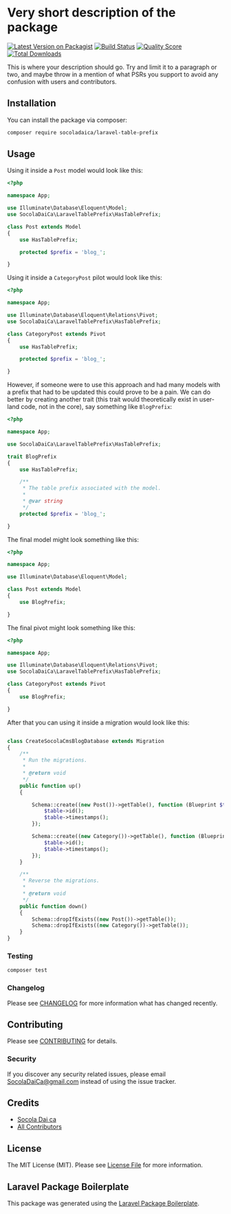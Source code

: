 # Very short description of the package

[![Latest Version on Packagist](https://img.shields.io/packagist/v/socoladaica/laravel-table-prefix.svg?style=flat-square)](https://packagist.org/packages/socoladaica/laravel-table-prefix)
[![Build Status](https://img.shields.io/travis/socoladaica/laravel-table-prefix/master.svg?style=flat-square)](https://travis-ci.org/socoladaica/laravel-table-prefix)
[![Quality Score](https://img.shields.io/scrutinizer/g/socoladaica/laravel-table-prefix.svg?style=flat-square)](https://scrutinizer-ci.com/g/socoladaica/laravel-table-prefix)
[![Total Downloads](https://img.shields.io/packagist/dt/socoladaica/laravel-table-prefix.svg?style=flat-square)](https://packagist.org/packages/socoladaica/laravel-table-prefix)

This is where your description should go. Try and limit it to a paragraph or two, and maybe throw in a mention of what PSRs you support to avoid any confusion with users and contributors.

## Installation

You can install the package via composer:

```bash
composer require socoladaica/laravel-table-prefix
```

## Usage

Using it inside a `Post` model would look like this:

```php
<?php

namespace App;

use Illuminate\Database\Eloquent\Model;
use SocolaDaiCa\LaravelTablePrefix\HasTablePrefix;

class Post extends Model
{
    use HasTablePrefix;

    protected $prefix = 'blog_';

}
```

Using it inside a `CategoryPost` pilot would look like this:

```php
<?php

namespace App;

use Illuminate\Database\Eloquent\Relations\Pivot;
use SocolaDaiCa\LaravelTablePrefix\HasTablePrefix;

class CategoryPost extends Pivot
{
    use HasTablePrefix;

    protected $prefix = 'blog_';

}
```

However, if someone were to use this approach and had many models with a prefix that had to be updated this could prove to be a pain. We can do better by creating another trait (this trait would theoretically exist in user-land code, not in the core), say something like `BlogPrefix`:

```php
<?php

namespace App;

use SocolaDaiCa\LaravelTablePrefix\HasTablePrefix;

trait BlogPrefix
{
    use HasTablePrefix;

    /**
     * The table prefix associated with the model.
     * 
     * @var string
     */
    protected $prefix = 'blog_';

}
```

The final model might look something like this:

```php
<?php

namespace App;

use Illuminate\Database\Eloquent\Model;

class Post extends Model
{
    use BlogPrefix;

}
```

The final pivot might look something like this:

```php
<?php

namespace App;

use Illuminate\Database\Eloquent\Relations\Pivot;
use SocolaDaiCa\LaravelTablePrefix\HasTablePrefix;

class CategoryPost extends Pivot
{
    use BlogPrefix;

}
```
After that you can using it inside a migration would look like this:

```php

class CreateSocolaCmsBlogDatabase extends Migration
{
    /**
     * Run the migrations.
     *
     * @return void
     */
    public function up()
    {

        Schema::create((new Post())->getTable(), function (Blueprint $table) {
            $table->id();
            $table->timestamps();
        });

        Schema::create((new Category())->getTable(), function (Blueprint $table) {
            $table->id();
            $table->timestamps();
        });
    }

    /**
     * Reverse the migrations.
     *
     * @return void
     */
    public function down()
    {
        Schema::dropIfExists((new Post())->getTable());
        Schema::dropIfExists((new Category())->getTable());
    }
}

```

### Testing

``` bash
composer test
```

### Changelog

Please see [CHANGELOG](CHANGELOG.md) for more information what has changed recently.

## Contributing

Please see [CONTRIBUTING](CONTRIBUTING.md) for details.

### Security

If you discover any security related issues, please email SocolaDaiCa@gmail.com instead of using the issue tracker.

## Credits

- [Socola Dai ca](https://github.com/socoladaica)
- [All Contributors](../../contributors)

## License

The MIT License (MIT). Please see [License File](LICENSE.md) for more information.

## Laravel Package Boilerplate

This package was generated using the [Laravel Package Boilerplate](https://laravelpackageboilerplate.com).
